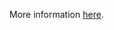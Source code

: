 More information [here](https://docs.bridgecrew.io/docs/ensure-alibaba-cloud-oss-bucket-is-encrypted-with-customer-master-key).
